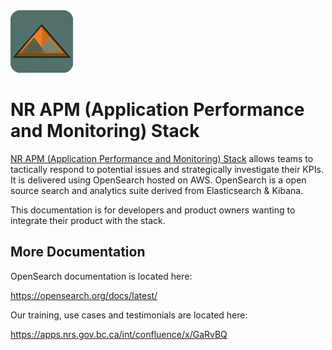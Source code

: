 <img src="./images/apm-icon_200x200.png" alt="APM Stack" width="100"/>

# NR APM (Application Performance and Monitoring) Stack

[NR APM (Application Performance and Monitoring) Stack](https://apm.io.nrs.gov.bc.ca/_plugin/_dashboards) allows teams to tactically respond to potential issues and strategically investigate their KPIs. It is delivered using OpenSearch hosted on AWS. OpenSearch is a open source search and analytics suite derived from Elasticsearch & Kibana.

This documentation is for developers and product owners wanting to integrate their product with the stack.

## More Documentation

OpenSearch documentation is located here:

https://opensearch.org/docs/latest/

Our training, use cases and testimonials are located here:

https://apps.nrs.gov.bc.ca/int/confluence/x/GaRvBQ

